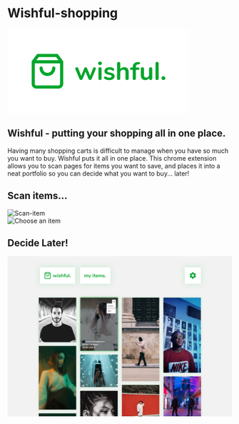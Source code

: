 # Wishful-shopping

![Wishful-logo](https://github.com/LaurisPetlah/Wishful-shopping/blob/master/github_assets/wishful.png?raw=true)
## Wishful - putting your shopping all in one place.
Having many shopping carts is difficult to manage when you have so much you want to buy. Wishful puts it all in one place. This chrome extension allows you to scan pages for items you want to save, and places it into a neat portfolio so you can decide what you want to buy... later!

## Scan items...
![Scan-item
](https://github.com/LaurisPetlah/Wishful-shopping/blob/master/github_assets/Scan%20Page.png?raw=true)
<br/>
![Choose an item
](https://github.com/LaurisPetlah/Wishful-shopping/blob/master/github_assets/Select_page.png?raw=true)

## Decide Later!
![your items](https://github.com/LaurisPetlah/Wishful-shopping/blob/master/github_assets/portfolio.png?raw=true)
